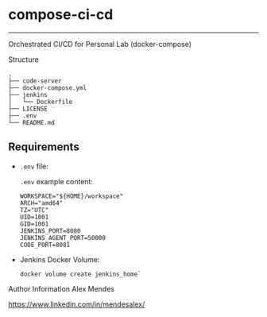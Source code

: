 # compose-ci-cd

---------------

Orchestrated CI/CD for Personal Lab (docker-compose)

Structure

```shell
.
├── code-server
├── docker-compose.yml
├── jenkins
│   └── Dockerfile
├── LICENSE
├── .env
└── README.md
```

## Requirements

* `.env` file:
  
  `.env` example content:
  
  ```shell
  WORKSPACE="${HOME}/workspace"
  ARCH="amd64"
  TZ="UTC"
  UID=1001
  GID=1001
  JENKINS_PORT=8080
  JENKINS_AGENT_PORT=50000
  CODE_PORT=8081
  ```

* Jenkins Docker Volume:

  ```shell
  docker volume create jenkins_home`
  ```

Author Information
Alex Mendes

<https://www.linkedin.com/in/mendesalex/>
